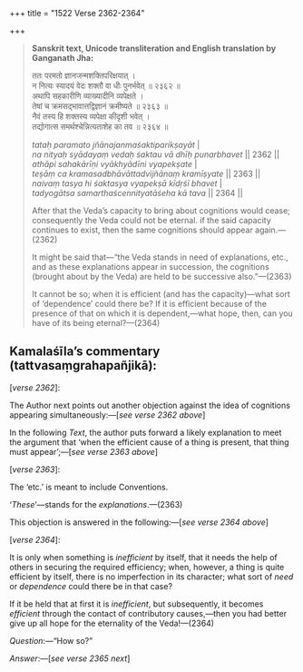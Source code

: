+++
title = "1522 Verse 2362-2364"

+++
> **Sanskrit text, Unicode transliteration and English translation by Ganganath Jha:** 
>
> ततः परमतो ज्ञानजन्मशक्तिपरिक्षयात् ।  
> न नित्यः स्यादयं वेदः शक्तौ वा धीः पुनर्भवेत् ॥ २३६२ ॥  
> अथापि सहकारीणि व्याख्यादीनि व्यपेक्षते ।  
> तेषां च क्रमसद्भावात्तद्विज्ञानं क्रमीष्यते ॥ २३६३ ॥  
> नैवं तस्य हि शक्तस्य व्यपेक्षा कीदृशी भवेत् ।  
> तद्योगात्स समर्थश्चेन्नित्यताशेह का तव ॥ २३६४ ॥ 
>
> *tataḥ paramato jñānajanmaśaktiparikṣayāt* \|  
> *na nityaḥ syādayaṃ vedaḥ śaktau vā dhīḥ punarbhavet* \|\| 2362 \|\|  
> *athāpi sahakārīṇi vyākhyādīni vyapekṣate* \|  
> *teṣāṃ ca kramasadbhāvāttadvijñānaṃ kramīṣyate* \|\| 2363 \|\|  
> *naivaṃ tasya hi śaktasya vyapekṣā kīdṛśī bhavet* \|  
> *tadyogātsa samarthaścennityatāśeha kā tava* \|\| 2364 \|\| 
>
> After that the Veda’s capacity to bring about cognitions would cease; consequently the Veda could not be eternal. if the said capacity continues to exist, then the same cognitions should appear again.—(2362) 
>
> It might be said that—“the Veda stands in need of explanations, etc., and as these explanations appear in succession, the cognitions (brought about by the Veda) are held to be successive also.”—(2363) 
>
> It cannot be so; when it is efficient (and has the capacity)—what sort of ‘dependence’ could there be? If it is efficient because of the presence of that on which it is dependent,—what hope, then, can you have of its being eternal?—(2364)



## Kamalaśīla’s commentary (tattvasaṃgrahapañjikā):

[*verse 2362*]:

The Author next points out another objection against the idea of cognitions appearing simultaneously:—[*see verse 2362 above*]

In the following *Text*, the author puts forward a likely explanation to meet the argument that ‘when the efficient cause of a thing is present, that thing must appear’;—[*see verse 2363 above*]

[*verse 2363*]:

The ‘etc.’ is meant to include Conventions.

‘*These*’—stands for the *explanations*.—(2363)

This objection is answered in the following:—[*see verse 2364 above*]

[*verse 2364*]:

It is only when something is *inefficient* by itself, that it needs the help of others in securing the required efficiency; when, however, a thing is quite efficient by itself, there is no imperfection in its character; what sort of *need* or *dependence* could there be in that case?

If it be held that at first it is *inefficient*, but subsequently, it becomes *efficient* through the contact of contributory causes,—then you had better give up all hope for the eternality of the Veda!—(2364)

*Question*:—“How so?”

*Answer*:—[*see verse 2365 next*]


